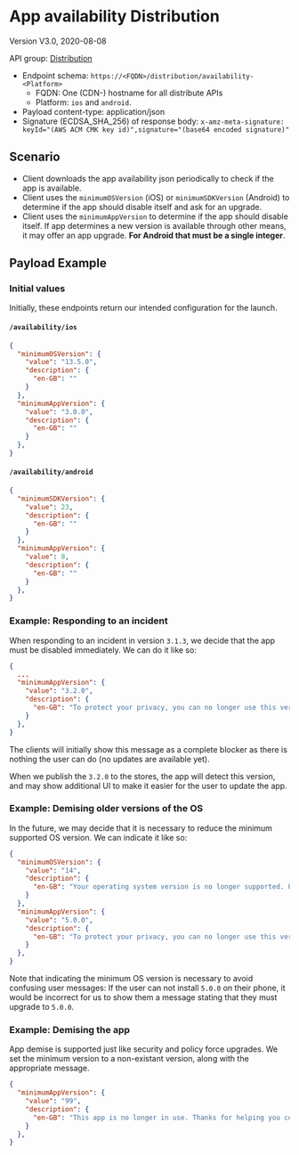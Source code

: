 # App availability Distribution

Version V3.0, 2020-08-08

API group: [Distribution](../api-patterns.md#Distribution)

- Endpoint schema: ```https://<FQDN>/distribution/availability-<Platform>```
  - FQDN: One (CDN-) hostname for all distribute APIs
  - Platform: `ios` and `android`.
- Payload content-type: application/json
- Signature (ECDSA_SHA_256) of response body: ```x-amz-meta-signature: keyId="(AWS ACM CMK key id)",signature="(base64 encoded signature)"```

## Scenario
- Client downloads the app availability json periodically to check if the app is available.
- Client uses the `minimumOSVersion` (iOS) or `minimumSDKVersion` (Android) to determine if the app should disable itself and ask for an upgrade.
- Client uses the `minimumAppVersion` to determine if the app should disable itself. If app determines a new version is available through other means, it may offer an app upgrade. **For Android that must be a single integer**.
 
## Payload Example

### Initial values

Initially, these endpoints return our intended configuration for the launch.

#### `/availability/ios`

```json
{
  "minimumOSVersion": {
    "value": "13.5.0",
    "description": {
      "en-GB": ""
    }
  },
  "minimumAppVersion": {
    "value": "3.0.0",
    "description": {
      "en-GB": ""
    }
  },
}
```

#### `/availability/android`

```json
{
  "minimumSDKVersion": {
    "value": 23,
    "description": {
      "en-GB": ""
    }
  },
  "minimumAppVersion": {
    "value": 8,
    "description": {
      "en-GB": ""
    }
  },
}
```

### Example: Responding to an incident

When responding to an incident in version `3.1.3`, we decide that the app must be disabled immediately. We can do it like so:

```json
{
  ...
  "minimumAppVersion": {
    "value": "3.2.0",
    "description": {
      "en-GB": "To protect your privacy, you can no longer use this version of the app."
    }
  },
}
```

The clients will initially show this message as a complete blocker as there is nothing the user can do (no updates are available yet).

When we publish the `3.2.0` to the stores, the app will detect this version, and may show additional UI to make it easier for the user to update the app.

### Example: Demising older versions of the OS

In the future, we may decide that it is necessary to reduce the minimum supported OS version. We can indicate it like so:

```json
{
  "minimumOSVersion": {
    "value": "14",
    "description": {
      "en-GB": "Your operating system version is no longer supported. Please update to the latest version of the operating system."
    }
  },
  "minimumAppVersion": {
    "value": "5.0.0",
    "description": {
      "en-GB": "To protect your privacy, you can no longer use this version of the app."
    }
  },
}
```

Note that indicating the minimum OS version is necessary to avoid confusing user messages: If the user can not install `5.0.0` on their phone, it would be incorrect for us to show them a message stating that they must upgrade to `5.0.0`.

### Example: Demising the app

App demise is supported just like security and policy force upgrades. We set the minimum version to a non-existant version, along with the appropriate message.

```json
{
  "minimumAppVersion": {
    "value": "99",
    "description": {
      "en-GB": "This app is no longer in use. Thanks for helping you community."
    }
  },
}
```
